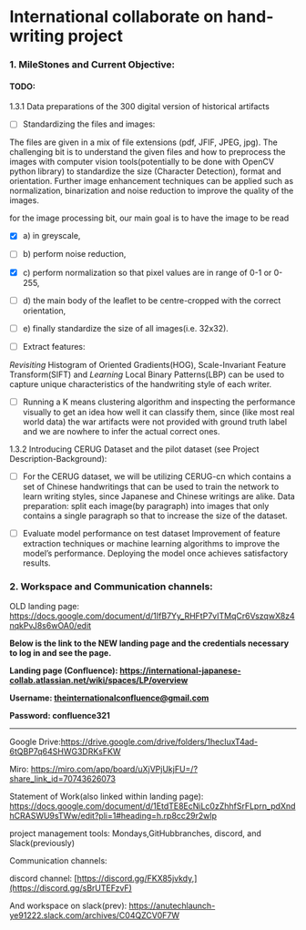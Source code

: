 # International collaborate on hand-writing project





### 1. MileStones and Current Objective:

#### TODO: 

1.3.1 Data preparations of the 300 digital version of historical artifacts

- [ ] Standardizing the files and images:

The files are given in a mix of file extensions (pdf, JFIF, JPEG, jpg). The challenging bit is to understand the given files and how to preprocess the images with computer vision tools(potentially to be done with OpenCV python library) to standardize the size (Character Detection), format and orientation. Further image enhancement techniques can be applied such as normalization, binarization and noise reduction to improve the quality of the images.

for the image processing bit, our main goal is to have the image to be read 
- [X] a) in greyscale, 
- [ ] b) perform noise reduction, 
- [X] c) perform normalization so that pixel values are in range of 0-1 or 0-255,
- [ ] d) the main body of the leaflet to be centre-cropped with the correct orientation,
- [ ] e) finally standardize the size of all images(i.e. 32x32).

- [ ] Extract features: 

*Revisiting* Histogram of Oriented Gradients(HOG), Scale-Invariant Feature Transform(SIFT) and *Learning* Local Binary Patterns(LBP) can be used to capture unique characteristics of the handwriting style of each writer.



- [ ] Running a K means clustering algorithm and inspecting the performance visually to get an idea how well it can classify them, since (like most real world data) the war artifacts were not provided with ground truth label and we are nowhere to infer the actual correct ones.

1.3.2 Introducing CERUG Dataset and the pilot dataset (see Project Description-Background):

- [ ] For the CERUG dataset, we will be utilizing CERUG-cn which contains a set of Chinese handwritings that can be used to train the network to learn writing styles, since Japanese and Chinese writings are alike.
Data preparation: split each image(by paragraph) into images that only contains a single paragraph so that to increase the size of the dataset.

- [ ] Evaluate model performance on test dataset
Improvement of feature extraction techniques or machine learning algorithms to improve the model’s performance.
Deploying the model once achieves satisfactory results.

[](https://gitlab.cecs.anu.edu.au/u7434576/japanese-handwriting-analysis/-/blob/main/spatial-net.jpeg)
[](https://gitlab.cecs.anu.edu.au/u7434576/japanese-handwriting-analysis/-/blob/main/Patch_D.png)
[](https://gitlab.cecs.anu.edu.au/u7434576/japanese-handwriting-analysis/-/blob/main/MSRF_CLASSIFICATION.jpeg)

### 2. Workspace and Communication channels:

OLD landing page: https://docs.google.com/document/d/1IfB7Yy_RHFtP7vITMqCr6VszqwX8z4nqkPvJ8s6wOA0/edit

**Below is the link to the NEW landing page and the credentials necessary to log in and see the page.**

**Landing page (Confluence): https://international-japanese-collab.atlassian.net/wiki/spaces/LP/overview**

**Username: theinternationalconfluence@gmail.com**

**Password: confluence321**

-----------------
Google Drive:https://drive.google.com/drive/folders/1hecIuxT4ad-6tQBP7q64SHWG3DRKsFKW

Miro: https://miro.com/app/board/uXjVPjUkjFU=/?share_link_id=70743626073
 
Statement of Work(also linked within landing page): https://docs.google.com/document/d/1EtdTE8EcNiLc0zZhhfSrFLprn_pdXndhCRASWU9sTWw/edit?pli=1#heading=h.rp8cc29r2wlp
 
project management tools: Mondays,GitHubbranches, discord, and Slack(previously)
 
Communication channels: 

discord channel: [https://discord.gg/FKX85jvkdy,](https://discord.gg/sBrUTEFzvF) 


And workspace on slack(prev): https://anutechlaunch-ye91222.slack.com/archives/C04QZCV0F7W
